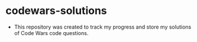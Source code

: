 # codewars-solutions
- This repository was created to track my progress and store my solutions of Code Wars code questions.
